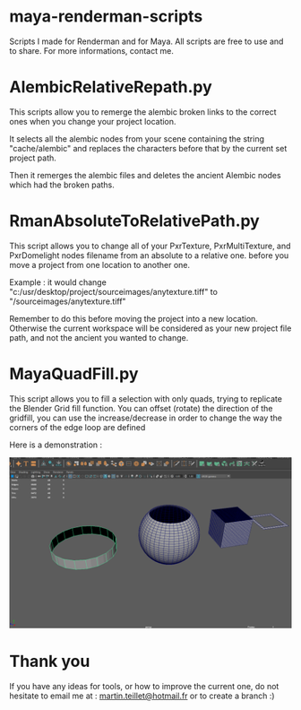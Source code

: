 # maya-renderman-scripts

Scripts I made for Renderman and for Maya. 
All scripts are free to use and to share. 
For more informations, contact me.



# AlembicRelativeRepath.py
This scripts allow you to remerge the alembic broken links to the correct ones when you change your project location.

It selects all the alembic nodes from your scene containing the string "cache/alembic" and replaces the characters before that by the current set project path.

Then it remerges the alembic files and deletes the ancient Alembic nodes which had the broken paths.


# RmanAbsoluteToRelativePath.py
This script allows you to change all of your PxrTexture, PxrMultiTexture, and PxrDomelight nodes filename from an absolute to a relative one. before you move a project from one location to another one.

Example : it would change "c:/usr/desktop/project/sourceimages/anytexture.tiff"
to "<ws>/sourceimages/anytexture.tiff"
  
  Remember to do this before moving the project into a new location. Otherwise the current workspace will be considered as your new project file path, and not the ancient you wanted to change.



# MayaQuadFill.py
This script allows you to fill a selection with only quads, trying to replicate the Blender Grid fill function. You can offset (rotate) the direction of the gridfill, you can use the increase/decrease in order to change the  way the corners of the edge loop are defined

Here is a demonstration :

![](/.imgs/.gifs/Maya_GridFill_Demo.gif)


# Thank you
If you have any ideas for tools, or how to improve the current one, do not hesitate to email me at : martin.teillet@hotmail.fr or to create a branch :)
